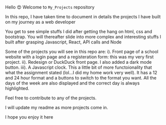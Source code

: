 Hello 😍
Welcome to `My_Projects` repository

In this repo, I have taken time to document in details the projects I have built on my journey as a web developer

You get to see simple stuffs I did after getting the hang on html, css and bootstrap. You will thereafter slide into more complex and interesting stuffs I built after grasping Javascript, React, API calls and Node

Some of the projects you will see in this repo are: i). Front page of a school website with a login page and a registeration form: this was my very first project. ii). Redesign or DuckDuck front page. I also added a dark mode button. iii). A Javascript clock. This a little bit of more functoionality that what the assignment stated (lol...I did my home work very well). It has a 12 and 24 hour format and a buttons to switch to the format you want. All the days of the week are also displayed and the correct day is always highlighted.

Feel free to contribute to any of the projects.

I will update my readme as more projects come in.

I hope you enjoy it here
